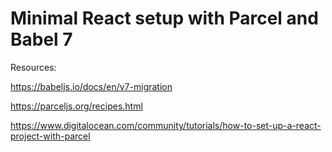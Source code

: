 # Minimal React setup with Parcel and Babel 7



Resources:

https://babeljs.io/docs/en/v7-migration

https://parceljs.org/recipes.html

https://www.digitalocean.com/community/tutorials/how-to-set-up-a-react-project-with-parcel
